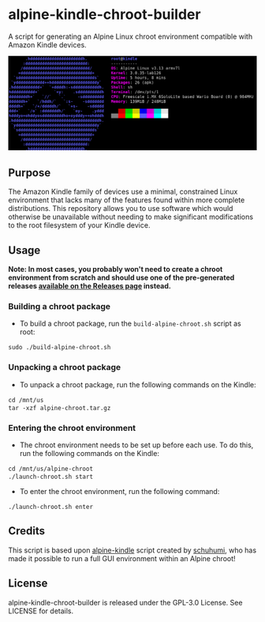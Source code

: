 # alpine-kindle-chroot-builder
A script for generating an Alpine Linux chroot environment compatible with Amazon Kindle devices. 

![Neofetch output](img/alpine-kindle.png)

## Purpose
The Amazon Kindle family of devices use a minimal, constrained Linux environment that lacks many of the features found within more complete distributions. This repository allows you to use software which would otherwise be unavailable without needing to make significant modifications to the root filesystem of your Kindle device.

## Usage
__Note: In most cases, you probably won't need to create a chroot environment from scratch and should use one of the pre-generated releases [available on the Releases page](https://github.com/katadelos/alpine-kindle-chroot-builder/releases) instead.__
### Building a chroot package
- To build a chroot package, run the `build-alpine-chroot.sh` script as root:
```
sudo ./build-alpine-chroot.sh
```
### Unpacking a chroot package
- To unpack a chroot package, run the following commands on the Kindle:
```
cd /mnt/us
tar -xzf alpine-chroot.tar.gz
```
### Entering the chroot environment
- The chroot environment needs to be set up before each use. To do this, run the following commands on the Kindle:
```
cd /mnt/us/alpine-chroot
./launch-chroot.sh start
```
- To enter the chroot environment, run the following command:
```
./launch-chroot.sh enter
```

## Credits
This script is based upon [alpine-kindle](https://github.com/schuhumi/alpine_kindle) script created by [schuhumi](https://github.com/schuhumi/alpine_kindle), who has made it possible to run a full GUI environment within an Alpine chroot!

## License
alpine-kindle-chroot-builder is released under the GPL-3.0 License. See LICENSE for details.